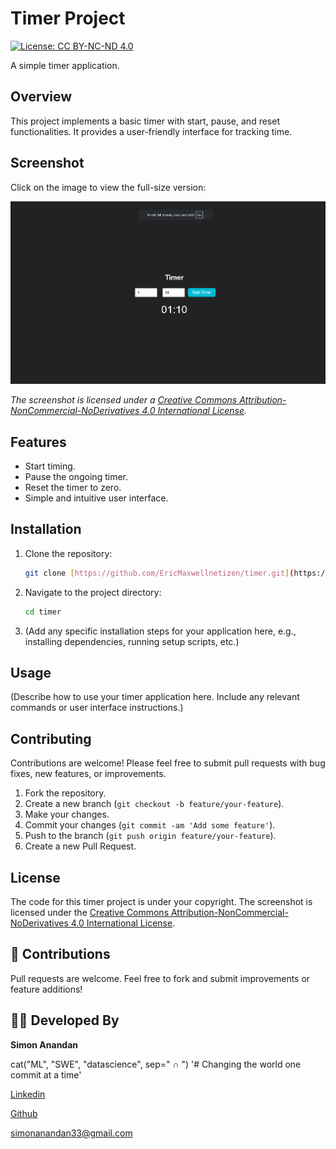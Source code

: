 # Timer Project

[![License: CC BY-NC-ND 4.0](https://licensebuttons.net/l/by-nc-nd/4.0/88x31.png)](https://creativecommons.org/licenses/by-nc-nd/4.0/)

A simple timer application.

## Overview

This project implements a basic timer with start, pause, and reset functionalities. It provides a user-friendly interface for tracking time.

## Screenshot

Click on the image to view the full-size version:

[![Timer Screenshot](https://github.com/EricMaxwellnetizen/timer/blob/main/ssz.png?raw=true)](https://github.com/EricMaxwellnetizen/timer/blob/main/ssz.png?raw=true)

*The screenshot is licensed under a [Creative Commons Attribution-NonCommercial-NoDerivatives 4.0 International License](https://creativecommons.org/licenses/by-nc-nd/4.0/).*

## Features

* Start timing.
* Pause the ongoing timer.
* Reset the timer to zero.
* Simple and intuitive user interface.

## Installation

1.  Clone the repository:
    ```bash
    git clone [https://github.com/EricMaxwellnetizen/timer.git](https://www.google.com/search?q=https://github.com/EricMaxwellnetizen/timer.git)
    ```
2.  Navigate to the project directory:
    ```bash
    cd timer
    ```
3.  (Add any specific installation steps for your application here, e.g., installing dependencies, running setup scripts, etc.)

## Usage

(Describe how to use your timer application here. Include any relevant commands or user interface instructions.)

## Contributing

Contributions are welcome! Please feel free to submit pull requests with bug fixes, new features, or improvements.

1.  Fork the repository.
2.  Create a new branch (`git checkout -b feature/your-feature`).
3.  Make your changes.
4.  Commit your changes (`git commit -am 'Add some feature'`).
5.  Push to the branch (`git push origin feature/your-feature`).
6.  Create a new Pull Request.

## License

The code for this timer project is under your copyright. The screenshot is licensed under the [Creative Commons Attribution-NonCommercial-NoDerivatives 4.0 International License](https://creativecommons.org/licenses/by-nc-nd/4.0/).


## 🤝 Contributions

Pull requests are welcome. Feel free to fork and submit improvements or feature additions!


## 🧑‍💻 Developed By

**Simon Anandan** 

cat("ML", "SWE", "datascience", sep=" ∩ ")
'# Changing the world one commit at a time'

[Linkedin](https://www.linkedin.com/in/simon-anandan/)

[Github](https://github.com/EricMaxwellnetizen?tab=repositories)

simonanandan33@gmail.com
